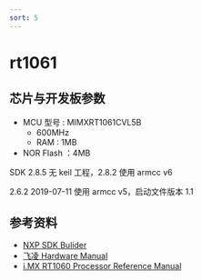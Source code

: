 ```yaml
---
sort: 5
---
```

# rt1061

## 芯片与开发板参数

- MCU 型号 : MIMXRT1061CVL5B
  - 600MHz
  - RAM : 1MB
- NOR Flash ：4MB

SDK 2.8.5 无 keil 工程，2.8.2 使用 armcc v6

2.6.2 2019-07-11 使用 armcc v5，启动文件版本  1.1



## 参考资料

- [NXP SDK Bulider](https://mcuxpresso.nxp.com/en/welcome)
- [飞凌 Hardware Manual]()
- [i.MX RT1060 Processor Reference Manual]()

